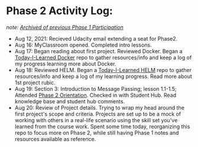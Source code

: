 # Phase 2 Activity Log: 
_note: [Archived of previous Phase 1 Participation](https://github.com/EO4wellness/leary-leerie/tree/master/SUSE%20Scholarship/Phase1Archive)_ 
* Aug 12, 2021: Recieved Udacity email extending a seat for Phase2.
* Aug 16: MyClassroom opened. Completed intro lessons. 
* Aug 17: Began reading about first project. Reviewed Docker. Began a [Today-I-Learned Docker](https://github.com/EO4wellness/T-I-L/tree/main/Docker) repo to gather resources/info and keep a log of my progress learning more about Docker.
* Aug 18: Reviewed HELM. Began a [Today-I-Learned HELM](https://github.com/EO4wellness/T-I-L/tree/main/HELM) repo to gather resources/info and keep a log of my learning progress. Read more about 1st project rubic.
* Aug 19: Section 3: Introduction to Message Passing; lesson 1.1-1.5; Attended [Phase 2 Orientation](https://github.com/EO4wellness/leary-leerie/blob/master/SUSE%20Scholarship/Phase1Archive/Images/2021-08-19-attended-course-Orientation.jpg). Checked in with Student Hub. Read knowledge base and student hub comments. 
* Aug 20: Review of Project details.  Trying to wrap my head around the first project's scope and criteria.  Projects are set up to be a mock of working with others in a real-life scenario using the skill set you've learned from the course work. Spent some time today, reorganizing this repo to focus more on Phase 2, while still having Phase 1 notes and resources available as reference. 


